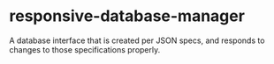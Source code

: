 responsive-database-manager
===========================

A database interface that is created per JSON specs, and responds to changes to those specifications properly.
